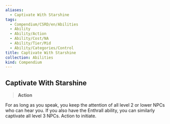 ```yaml
---
aliases:
  - Captivate With Starshine
tags:
  - Compendium/CSRD/en/Abilities
  - Ability
  - Ability/Action
  - Ability/Cost/NA
  - Ability/Tier/Mid
  - Ability/Categories/Control
title: Captivate With Starshine
collection: Abilities
kind: Compendium
---
```

## Captivate With Starshine  
>**Action**
  
For as long as you speak, you keep the attention of all level 2 or lower NPCs who can hear you. If you also have the Enthrall ability, you can similarly captivate all level 3 NPCs. Action to initiate.